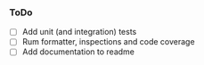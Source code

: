 ### ToDo

- [ ] Add unit (and integration) tests
- [ ] Rum formatter, inspections and code coverage
- [ ] Add documentation to readme
